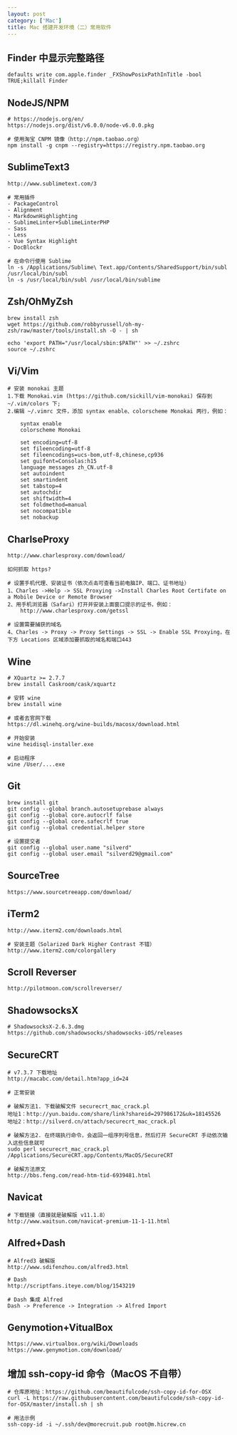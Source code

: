 ```yaml
---
layout: post
category: ['Mac']
title: Mac 搭建开发环境（二）常用软件
---
```


## Finder 中显示完整路径

    defaults write com.apple.finder _FXShowPosixPathInTitle -bool TRUE;killall Finder

## NodeJS/NPM

    # https://nodejs.org/en/
    https://nodejs.org/dist/v6.0.0/node-v6.0.0.pkg

    # 使用淘宝 CNPM 镜像（http://npm.taobao.org）
    npm install -g cnpm --registry=https://registry.npm.taobao.org

## SublimeText3

    http://www.sublimetext.com/3

    # 常用插件
    - PackageControl
    - Alignment
    - MarkdownHighlighting
    - SublimeLinter+SublimeLinterPHP
    - Sass
    - Less
    - Vue Syntax Highlight
    - DocBlockr

    # 在命令行使用 Sublime
    ln -s /Applications/Sublime\ Text.app/Contents/SharedSupport/bin/subl /usr/local/bin/subl
    ln -s /usr/local/bin/subl /usr/local/bin/sublime

## Zsh/OhMyZsh

    brew install zsh
    wget https://github.com/robbyrussell/oh-my-zsh/raw/master/tools/install.sh -O - | sh

    echo 'export PATH="/usr/local/sbin:$PATH"' >> ~/.zshrc
    source ~/.zshrc

## Vi/Vim

    # 安装 monokai 主题
    1.下载 Monokai.vim (https://github.com/sickill/vim-monokai) 保存到 ~/.vim/colors 下;
    2.编辑 ~/.vimrc 文件，添加 syntax enable、colorscheme Monokai 两行，例如：

        syntax enable
        colorscheme Monokai

        set encoding=utf-8
        set fileencoding=utf-8
        set fileencodings=ucs-bom,utf-8,chinese,cp936
        set guifont=Consolas:h15
        language messages zh_CN.utf-8
        set autoindent
        set smartindent
        set tabstop=4
        set autochdir
        set shiftwidth=4
        set foldmethod=manual
        set nocompatible
        set nobackup

## CharlseProxy

    http://www.charlesproxy.com/download/

    如何抓取 https?

    # 设置手机代理、安装证书（依次点击可查看当前电脑IP、端口、证书地址）
    1、Charles ->Help -> SSL Proxying ->Install Charles Root Certifate on a Mobile Device or Remote Browser
    2、用手机浏览器（Safari）打开并安装上面窗口提示的证书，例如：
        http://www.charlesproxy.com/getssl

    # 设置需要捕获的域名
    4、Charles -> Proxy -> Proxy Settings -> SSL -> Enable SSL Proxying，在下方 Locations 区域添加要抓取的域名和端口443

## Wine

    # XQuartz >= 2.7.7
    brew install Caskroom/cask/xquartz

    # 安转 wine
    brew install wine

    # 或者去官网下载
    https://dl.winehq.org/wine-builds/macosx/download.html

    # 开始安装
    wine heidisql-installer.exe

    # 启动程序
    wine /User/....exe

## Git

    brew install git
    git config --global branch.autosetuprebase always
    git config --global core.autocrlf false
    git config --global core.safecrlf true
    git config --global credential.helper store

    # 设置提交者
    git config --global user.name "silverd"
    git config --global user.email "silverd29@gmail.com"

## SourceTree

    https://www.sourcetreeapp.com/download/

## iTerm2

    http://www.iterm2.com/downloads.html

    # 安装主题（Solarized Dark Higher Contrast 不错）
    http://www.iterm2.com/colorgallery

## Scroll Reverser

    http://pilotmoon.com/scrollreverser/

## ShadowsocksX

    # ShadowsocksX-2.6.3.dmg
    https://github.com/shadowsocks/shadowsocks-iOS/releases

## SecureCRT

    # v7.3.7 下载地址
    http://macabc.com/detail.htm?app_id=24

    # 正常安装

    # 破解方法1. 下载破解文件 securecrt_mac_crack.pl
    地址1：http://yun.baidu.com/share/link?shareid=297986172&uk=18145526
    地址2：http://silverd.cn/attach/securecrt_mac_crack.pl

    # 破解方法2. 在终端执行命令，会返回一组序列号信息，然后打开 SecureCRT 手动依次输入这些信息就可
    sudo perl securecrt_mac_crack.pl /Applications/SecureCRT.app/Contents/MacOS/SecureCRT

    # 破解方法原文
    http://bbs.feng.com/read-htm-tid-6939481.html

## Navicat

    # 下载链接（直接就是破解版 v11.1.8）
    http://www.waitsun.com/navicat-premium-11-1-11.html

## Alfred+Dash

    # Alfred3 破解版
    http://www.sdifenzhou.com/alfred3.html

    # Dash
    http://scriptfans.iteye.com/blog/1543219

    # Dash 集成 Alfred
    Dash -> Preference -> Integration -> Alfred Import

## Genymotion+VitualBox

    https://www.virtualbox.org/wiki/Downloads
    https://www.genymotion.com/download/

## 增加 ssh-copy-id 命令（MacOS 不自带）

    # 仓库原地址：https://github.com/beautifulcode/ssh-copy-id-for-OSX
    curl -L https://raw.githubusercontent.com/beautifulcode/ssh-copy-id-for-OSX/master/install.sh | sh

    # 用法示例
    ssh-copy-id -i ~/.ssh/dev@morecruit.pub root@m.hicrew.cn


